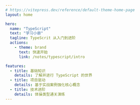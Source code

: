 ```yaml
---
# https://vitepress.dev/reference/default-theme-home-page
layout: home

hero:
  name: "TypeScript"
  text: "学习小册"
  tagline: TypeScrit 从入门到进阶
  actions:
    - theme: brand
      text: 快速开始
      link: /notes/typescript/intro

features:
  - title: 基础知识
    details: 了解并进行 TypeScript 的世界
  - title: 项目驱动
    details: 基于实战案例强化核心概念
  - title: 技术进阶
    details: 体操类型通关演练
---
```

